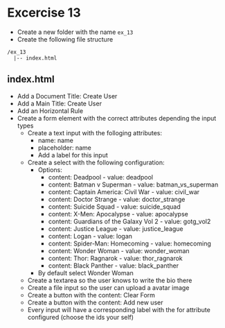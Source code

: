 # Excercise 13

* Create a new folder with the name `ex_13`
* Create the following file structure
```
/ex_13
  |-- index.html
```

## index.html
* Add a Document Title: Create User
* Add a Main Title: Create User
* Add an Horizontal Rule
* Create a form element with the correct attributes depending the input types
    * Create a text input with the folloging attributes:
      * name: name
      * placeholder: name
      * Add a label for this input
    * Create a select with the following configuration:
      * Options: 
        * content: Deadpool - value: deadpool
        * content: Batman v Superman - value: batman_vs_superman
        * content: Captain America: Civil War - value: civil_war
        * content: Doctor Strange - value: doctor_strange
        * content: Suicide Squad - value: suicide_squad
        * content: X-Men: Apocalypse - value: apocalypse
        * content: Guardians of the Galaxy Vol 2 - value: gotg_vol2
        * content: Justice League - value: justice_league
        * content: Logan - value: logan
        * content: Spider-Man: Homecoming - value: homecoming
        * content: Wonder Woman - value: wonder_woman
        * content: Thor: Ragnarok - value: thor_ragnarok
        * content: Black Panther - value: black_panther
      * By default select Wonder Woman
    * Create a textarea so the user knows to write the bio there
    * Create a file input so the user can upload a avatar image
    * Create a button with the content: Clear Form
    * Create a button with the content: Add new user
    * Every input will have a corresponding label with the for attribute configured (choose the ids your self)